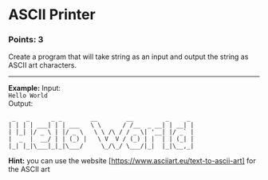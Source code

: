 # ASCII Printer
### Points: 3
Create a program that will take string as an input and output the string as ASCII art characters. <br>
****
**Example:**
Input: <br>
`Hello World` <br>
Output:
```
 _   _      _ _        __        __         _     _  
| | | | ___| | | ___   \ \      / /__  _ __| | __| |
| |_| |/ _ \ | |/ _ \   \ \ /\ / / _ \| '__| |/ _` |
|  _  |  __/ | | (_) |   \ V  V / (_) | |  | | (_| |
|_| |_|\___|_|_|\___/     \_/\_/ \___/|_|  |_|\__,_|
```
**Hint:** you can use the website [https://www.asciiart.eu/text-to-ascii-art] for the ASCII art
